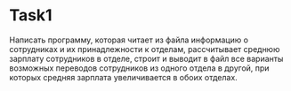 # Task1
Написать программу, которая читает из файла информацию о сотрудниках и их принадлежности к отделам, рассчитывает среднюю зарплату сотрудников в отделе, строит и выводит в файл все варианты возможных переводов сотрудников из одного отдела в другой, при которых средняя зарплата увеличивается в обоих отделах.
